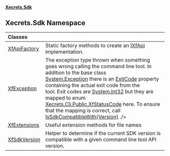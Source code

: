 #### [Xecrets.Sdk](index.md 'index')

## Xecrets.Sdk Namespace

| Classes | |
| :--- | :--- |
| [XfApiFactory](Xecrets.Sdk.XfApiFactory.md 'Xecrets.Sdk.XfApiFactory') | Static factory methods to create an [IXfApi](Xecrets.Sdk.Abstractions.md#Xecrets.Sdk.Abstractions.IXfApi 'Xecrets.Sdk.Abstractions.IXfApi') implementation. |
| [XfException](Xecrets.Sdk.XfException.md 'Xecrets.Sdk.XfException') | The exception type thrown when something goes wrong calling the command line tool. In addition to the base class<br/>[System.Exception](https://docs.microsoft.com/en-us/dotnet/api/System.Exception 'System.Exception') there is an [ExitCode](Xecrets.Sdk.XfException.md#Xecrets.Sdk.XfException.ExitCode 'Xecrets.Sdk.XfException.ExitCode') property containing the actual exit code from the<br/>tool. Exit codes are [System.Int32](https://docs.microsoft.com/en-us/dotnet/api/System.Int32 'System.Int32') but they are mapped to enum [Xecrets.Cli.Public.XfStatusCode](https://docs.microsoft.com/en-us/dotnet/api/Xecrets.Cli.Public.XfStatusCode 'Xecrets.Cli.Public.XfStatusCode') here. To ensure<br/>that the mapping is correct, call [IsSdkCompatibleWith(Version)](Xecrets.Sdk.Abstractions.md#Xecrets.Sdk.Abstractions.IXfApi.IsSdkCompatibleWith(System.Version) 'Xecrets.Sdk.Abstractions.IXfApi.IsSdkCompatibleWith(System.Version)') ./> |
| [XfExtensions](Xecrets.Sdk.XfExtensions.md 'Xecrets.Sdk.XfExtensions') | Useful extension methods for file names |
| [XfSdkVersion](Xecrets.Sdk.XfSdkVersion.md 'Xecrets.Sdk.XfSdkVersion') | Helper to determine if the current SDK version is compatible with a given command line tool API version. |
